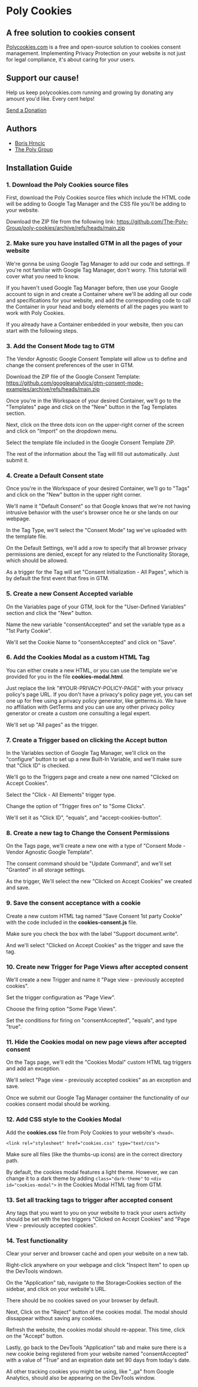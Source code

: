 # Poly Cookies

## A free solution to cookies consent
[Polycookies.com](https://polycookies.com) is a free and open-source solution to cookies consent management. Implementing Privacy Protection on your website is not just for legal compliance, it's about caring for your users.


## Support our cause!

Help us keep polycookies.com running and growing by donating any amount you'd like. Every cent helps!

[Send a Donation](https://donate.stripe.com/9AQ5lgeoDef2b1CdQQ)


## Authors

- [Boris Hrncic](https://boris.hr)
- [The Poly Group](https://thepolygroup.co)


## Installation Guide

### 1. Download the Poly Cookies source files

First, download the Poly Cookies source files which include the HTML code will be adding to Google Tag Manager and the CSS file you'll be adding to your website.

Download the ZIP file from the following link: https://github.com/The-Poly-Group/poly-cookies/archive/refs/heads/main.zip

### 2. Make sure you have installed GTM in all the pages of your website

We're gonna be using Google Tag Manager to add our code and settings. If you're not familiar with Google Tag Manager, don't worry. This tutorial will cover what you need to know.

If you haven't used Google Tag Manager before, then use your Google account to sign in and create a Container where we'll be adding all our code and specifications for your website, and add the corresponding code to call the Container in your head and body elements of all the pages you want to work with Poly Cookies.

If you already have a Container embedded in your website, then you can start with the following steps.

### 3. Add the Consent Mode tag to GTM

The Vendor Agnostic Google Consent Template will allow us to define and change the consent preferences of the user in GTM.

Download the ZIP file of the Google Consent Template: https://github.com/googleanalytics/gtm-consent-mode-examples/archive/refs/heads/main.zip

Once you're in the Workspace of your desired Container, we'll go to the "Templates" page and click on the "New" button in the Tag Templates section.

Next, click on the three dots icon on the upper-right corner of the screen and click on "Import" on the dropdown menu.

Select the template file included in the Google Consent Template ZIP.

The rest of the information about the Tag will fill out automatically. Just submit it.

### 4. Create a Default Consent state

Once you're in the Workspace of your desired Container, we'll go to "Tags" and click on the "New" button in the upper right corner.

We'll name it "Default Consent" so that Google knows that we're not having intrusive behavior with the user's browser once he or she lands on our webpage.

In the Tag Type, we'll select the "Consent Mode" tag we've uploaded with the template file.

On the Default Settings, we'll add a row to specify that all browser privacy permissions are denied, except for any related to the Functionality Storage, which should be allowed.

As a trigger for the Tag will set "Consent Initialization - All Pages", which is by default the first event that fires in GTM.

### 5. Create a new Consent Accepted variable

On the Variables page of your GTM, look for the "User-Defined Variables" section and click the "New" button.

Name the new variable "consentAccepted" and set the variable type as a "1st Party Cookie".

We'll set the Cookie Name to "consentAccepted" and click on "Save".

### 6. Add the Cookies Modal as a custom HTML Tag

You can either create a new HTML, or you can use the template we've provided for you in the file **cookies-modal.html**.
        
Just replace the link "#YOUR-PRIVACY-POLICY-PAGE" with your privacy policy's page URL. If you don't have a privacy's policy page yet, you can set one up for free using a privacy policy generator, like getterms.io. We have no affiliation with GetTerms and you can use any other privacy policy generator or create a custom one consulting a legal expert.

We'll set up "All pages" as the trigger.

### 7. Create a Trigger based on clicking the Accept button

In the Variables section of Google Tag Manager, we'll click on the "configure" button to set up a new Built-In Variable, and we'll make sure that "Click ID" is checked.

We'll go to the Triggers page and create a new one named "Clicked on Accept Cookies".

Select the "Click - All Elements" trigger type.

Change the option of "Trigger fires on" to "Some Clicks".

We'll set it as "Click ID", "equals", and "accept-cookies-button".

### 8. Create a new tag to Change the Consent Permissions

On the Tags page, we'll create a new one with a type of "Consent Mode - Vendor Agnostic Google Template".

The consent command should be "Update Command", and we'll set "Granted" in all storage settings.

As the trigger, We'll select the new "Clicked on Accept Cookies" we created and save.

### 9. Save the consent acceptance with a cookie

Create a new custom HTML tag named "Save Consent 1st party Cookie" with the code included in the **cookies-consent.js** file.
                  
Make sure you check the box with the label "Support document.write".

And we'll select "Clicked on Accept Cookies" as the trigger and save the tag.

### 10. Create new Trigger for Page Views after accepted consent

We'll create a new Trigger and name it "Page view - previously accepted cookies".

Set the trigger configuration as "Page View".

Choose the firing option "Some Page Views".

Set the conditions for firing on "consentAccepted", "equals", and type "true".

### 11. Hide the Cookies modal on new page views after accepted consent

On the Tags page, we'll edit the "Cookies Modal" custom HTML tag triggers and add an exception.

We'll select "Page view - previously accepted cookies" as an exception and save.

Once we submit our Google Tag Manager container the functionality of our cookies consent modal should be working.

### 12. Add CSS style to the Cookies Modal

Add the **cookies.css** file from Poly Cookies to your website's `<head>`.
            
`<link rel="stylesheet" href="cookies.css" type="text/css">`       
          
Make sure all files (like the thumbs-up icons) are in the correct directory path.

By default, the cookies modal features a light theme. However, we can change it to a dark theme by adding `class="dark-theme"` to `<div id="cookies-modal">` in the Cookies Modal HTML tag from GTM.

### 13. Set all tracking tags to trigger after accepted consent

Any tags that you want to you on your website to track your users activity should be set with the two triggers "Clicked on Accept Cookies" and "Page View - previously accepted cookies".

### 14. Test functionality

Clear your server and browser caché and open your website on a new tab.

Right-click anywhere on your webpage and click "Inspect Item" to open up the DevTools windown.

On the "Application" tab, navigate to the Storage›Cookies section of the sidebar, and click on your website's URL.

There should be no cookies saved on your browser by default.

Next, Click on the "Reject" button of the cookies modal. The modal should dissappear without saving any cookies.

Refresh the website, the cookies modal should re-appear. This time, click on the "Accept" button.

Lastly, go back to the DevTools "Application" tab and make sure there is a new cookie being registered from your website named "consentAccepted" with a value of "True" and an expiration date set 90 days from today's date.

All other tracking cookies you might be using, like "_ga" from Google Analytics, should also be appearing on the DevTools window.
